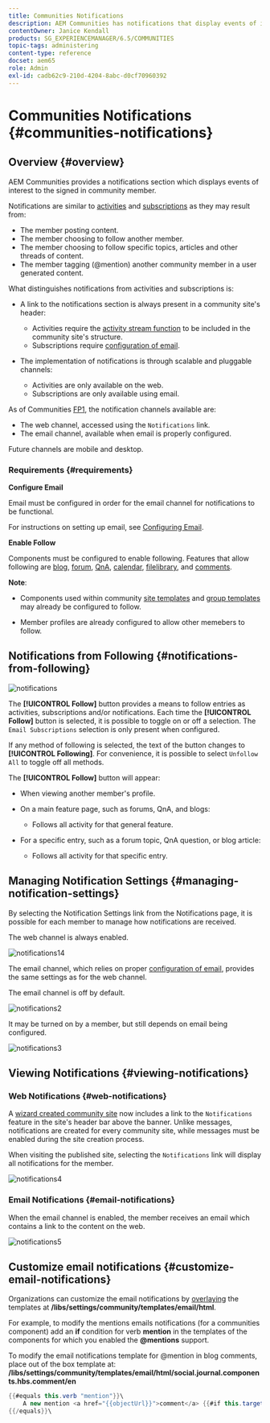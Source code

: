 ```yaml
---
title: Communities Notifications
description: AEM Communities has notifications that display events of interest to the signed-in community member
contentOwner: Janice Kendall
products: SG_EXPERIENCEMANAGER/6.5/COMMUNITIES
topic-tags: administering
content-type: reference
docset: aem65
role: Admin
exl-id: cadb62c9-210d-4204-8abc-d0cf70960392
---
```

# Communities Notifications {#communities-notifications}

## Overview {#overview}

AEM Communities provides a notifications section which displays events of interest to the signed in community member.

Notifications are similar to [activities](/help/communities/essentials-activities.md) and [subscriptions](/help/communities/subscriptions.md) as they may result from:

* The member posting content.
* The member choosing to follow another member.
* The member choosing to follow specific topics, articles and other threads of content.
* The member tagging (@mention) another community member in a user generated content.

What distinguishes notifications from activities and subscriptions is:

* A link to the notifications section is always present in a community site's header:

  * Activities require the [activity stream function](/help/communities/functions.md#activity-stream-function) to be included in the community site's structure.
  * Subscriptions require [configuration of email](/help/communities/email.md).

* The implementation of notifications is through scalable and pluggable channels:

  * Activities are only available on the web.
  * Subscriptions are only available using email.

As of Communities [FP1](/help/communities/deploy-communities.md#latestfeaturepack), the notification channels available are:

* The web channel, accessed using the `Notifications` link.
* The email channel, available when email is properly configured.

Future channels are mobile and desktop.

### Requirements {#requirements}

**Configure Email**

Email must be configured in order for the email channel for notifications to be functional.

For instructions on setting up email, see [Configuring Email](/help/communities/analytics.md).

**Enable Follow**

Components must be configured to enable following. Features that allow following are [blog](/help/communities/blog-feature.md), [forum](/help/communities/forum.md), [QnA](/help/communities/working-with-qna.md), [calendar](/help/communities/calendar.md), [filelibrary](/help/communities/file-library.md), and [comments](/help/communities/comments.md).

**Note**:

* Components used within community [site templates](/help/communities/sites.md) and [group templates](/help/communities/tools-groups.md) may already be configured to follow.

* Member profiles are already configured to allow other memebers to follow.

## Notifications from Following {#notifications-from-following}

![notifications](assets/notifications.png)

The **[!UICONTROL Follow]** button provides a means to follow entries as activities, subscriptions and/or notifications. Each time the **[!UICONTROL Follow]** button is selected, it is possible to toggle on or off a selection. The `Email Subscriptions` selection is only present when configured.

If any method of following is selected, the text of the button changes to **[!UICONTROL Following]**. For convenience, it is possible to select `Unfollow All` to toggle off all methods.

The **[!UICONTROL Follow]** button will appear:

* When viewing another member's profile.
* On a main feature page, such as forums, QnA, and blogs:

  * Follows all activity for that general feature.

* For a specific entry, such as a forum topic, QnA question, or blog article:

  * Follows all activity for that specific entry.

## Managing Notification Settings {#managing-notification-settings}

By selecting the Notification Settings link from the Notifications page, it is possible for each member to manage how notifications are received.

The web channel is always enabled.

![notifications14](assets/notifications1.png)

The email channel, which relies on proper [configuration of email](/help/communities/email.md), provides the same settings as for the web channel.

The email channel is off by default.

![notifications2](assets/notifications2.png)

It may be turned on by a member, but still depends on email being configured.

![notifications3](assets/notifications3.png)

## Viewing Notifications {#viewing-notifications}

### Web Notifications {#web-notifications}

A [wizard created community site](/help/communities/sites-console.md) now includes a link to the `Notifications` feature in the site's header bar above the banner. Unlike messages, notifications are created for every community site, while messages must be enabled during the site creation process.

When visiting the published site, selecting the `Notifications` link will display all notifications for the member.

![notifications4](assets/notifications4.png)

### Email Notifications {#email-notifications}

When the email channel is enabled, the member receives an email which contains a link to the content on the web.

![notifications5](assets/notifications5.png)

## Customize email notifications {#customize-email-notifications}

Organizations can customize the email notifications by [overlaying](/help/communities/client-customize.md#overlays) the templates at **/libs/settings/community/templates/email/html**.

For example, to modify the mentions emails notifications (for a communities component) add an **if** condition for verb **mention** in the templates of the components for which you enabled the **@mentions** support.

To modify the email notifications template for @mention in blog comments, place out of the box template at: **/libs/settings/community/templates/email/html/social.journal.components.hbs.comment/en**

```java
{{#equals this.verb "mention"}}\
    A new mention <a href="{{objectUrl}}">comment</a> {{#if this.target.properties.[jcr:title]}}to the article "{{{target.displayName}}}" {{/if}}was added by {{{user.name}}} on {{dateUtil this.published format="EEE, d MMM yyyy HH:mm:ss z"}}.\n \
{{/equals}}\
```
